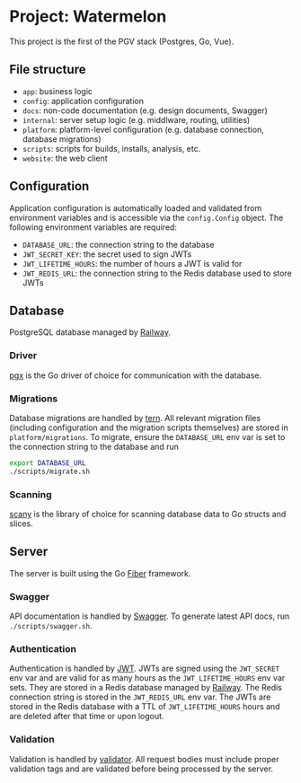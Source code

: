 # Project: Watermelon

This project is the first of the PGV stack (Postgres, Go, Vue).

## File structure

- `app`: business logic
- `config`: application configuration
- `docs`: non-code documentation (e.g. design documents, Swagger)
- `internal`: server setup logic (e.g. middlware, routing, utilities)
- `platform`: platform-level configuration (e.g. database connection, database migrations)
- `scripts`: scripts for builds, installs, analysis, etc.
- `website`: the web client

## Configuration

Application configuration is automatically loaded and validated from environment variables and is accessible via the `config.Config` object. The following environment variables are required:
- `DATABASE_URL`: the connection string to the database
- `JWT_SECRET_KEY`: the secret used to sign JWTs
- `JWT_LIFETIME_HOURS`: the number of hours a JWT is valid for
- `JWT_REDIS_URL`: the connection string to the Redis database used to store JWTs

## Database

PostgreSQL database managed by [Railway](https://railway.app/).

### Driver

[pgx](https://github.com/jackc/pgx) is the Go driver of choice for communication with the database.

### Migrations

Database migrations are handled by [tern](https://github.com/jackc/tern). All relevant migration files (including configuration and the migration scripts themselves) are stored in `platform/migrations`. To migrate, ensure the `DATABASE_URL` env var is set to the connection string to the database and run

```sh
export DATABASE_URL
./scripts/migrate.sh
```

### Scanning

[scany](https://github.com/georgysavva/scany) is the library of choice for scanning database data to Go structs and slices.

## Server

The server is built using the Go [Fiber](https://github.com/gofiber/fiber) framework.

### Swagger

API documentation is handled by [Swagger](https://github.com/gofiber/swagger). To generate latest API docs, run `./scripts/swagger.sh`.

### Authentication

Authentication is handled by [JWT](https://github.com/gofiber/contrib/tree/master/middleware/jwt). JWTs are signed using the `JWT_SECRET` env var and are valid for as many hours as the `JWT_LIFETIME_HOURS` env var sets. They are stored in a Redis database managed by [Railway](https://railway.app/). The Redis connection string is stored in the `JWT_REDIS_URL` env var. The JWTs are stored in the Redis database with a TTL of `JWT_LIFETIME_HOURS` hours and are deleted after that time or upon logout.

### Validation

Validation is handled by [validator](https://github.com/go-playground/validator). All request bodies must include proper validation tags and are validated before being processed by the server.

